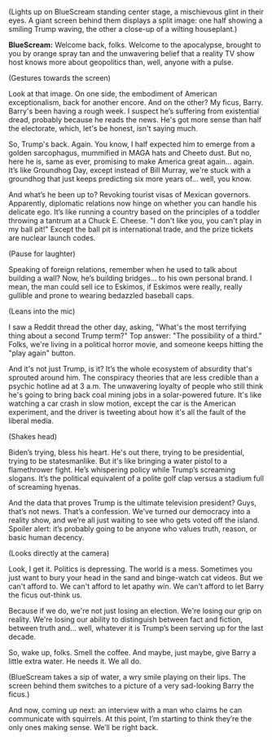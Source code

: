 (Lights up on BlueScream standing center stage, a mischievous glint in their eyes. A giant screen behind them displays a split image: one half showing a smiling Trump waving, the other a close-up of a wilting houseplant.)

**BlueScream:** Welcome back, folks. Welcome to the apocalypse, brought to you by orange spray tan and the unwavering belief that a reality TV show host knows more about geopolitics than, well, anyone with a pulse.

(Gestures towards the screen)

Look at that image. On one side, the embodiment of American exceptionalism, back for another encore. And on the other? My ficus, Barry. Barry's been having a rough week. I suspect he’s suffering from existential dread, probably because he reads the news. He's got more sense than half the electorate, which, let's be honest, isn't saying much.

So, Trump's back. Again. You know, I half expected him to emerge from a golden sarcophagus, mummified in MAGA hats and Cheeto dust. But no, here he is, same as ever, promising to make America great again… again. It’s like Groundhog Day, except instead of Bill Murray, we're stuck with a groundhog that just keeps predicting six more years of… well, you know.

And what’s he been up to? Revoking tourist visas of Mexican governors. Apparently, diplomatic relations now hinge on whether you can handle his delicate ego. It’s like running a country based on the principles of a toddler throwing a tantrum at a Chuck E. Cheese. "I don't like you, you can't play in my ball pit!" Except the ball pit is international trade, and the prize tickets are nuclear launch codes.

(Pause for laughter)

Speaking of foreign relations, remember when he used to talk about building a wall? Now, he’s building bridges… to his own personal brand. I mean, the man could sell ice to Eskimos, if Eskimos were really, really gullible and prone to wearing bedazzled baseball caps.

(Leans into the mic)

I saw a Reddit thread the other day, asking, "What's the most terrifying thing about a second Trump term?" Top answer: "The possibility of a third." Folks, we're living in a political horror movie, and someone keeps hitting the "play again" button.

And it's not just Trump, is it? It’s the whole ecosystem of absurdity that's sprouted around him. The conspiracy theories that are less credible than a psychic hotline ad at 3 a.m. The unwavering loyalty of people who still think he's going to bring back coal mining jobs in a solar-powered future. It's like watching a car crash in slow motion, except the car is the American experiment, and the driver is tweeting about how it's all the fault of the liberal media.

(Shakes head)

Biden’s trying, bless his heart. He's out there, trying to be presidential, trying to be statesmanlike. But it's like bringing a water pistol to a flamethrower fight. He’s whispering policy while Trump’s screaming slogans. It’s the political equivalent of a polite golf clap versus a stadium full of screaming hyenas.

And the data that proves Trump is the ultimate television president? Guys, that’s not news. That’s a confession. We’ve turned our democracy into a reality show, and we’re all just waiting to see who gets voted off the island. Spoiler alert: it’s probably going to be anyone who values truth, reason, or basic human decency.

(Looks directly at the camera)

Look, I get it. Politics is depressing. The world is a mess. Sometimes you just want to bury your head in the sand and binge-watch cat videos. But we can't afford to. We can't afford to let apathy win. We can't afford to let Barry the ficus out-think us.

Because if we do, we're not just losing an election. We're losing our grip on reality. We're losing our ability to distinguish between fact and fiction, between truth and… well, whatever it is Trump’s been serving up for the last decade.

So, wake up, folks. Smell the coffee. And maybe, just maybe, give Barry a little extra water. He needs it. We all do.

(BlueScream takes a sip of water, a wry smile playing on their lips. The screen behind them switches to a picture of a very sad-looking Barry the ficus.)

And now, coming up next: an interview with a man who claims he can communicate with squirrels. At this point, I’m starting to think they’re the only ones making sense. We’ll be right back.